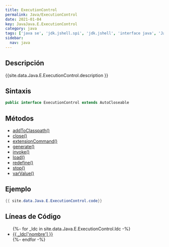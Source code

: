 ```yaml
---
title: ExecutionControl
permalink: Java/ExecutionControl
date: 2021-01-04
key: JavaJava.E.ExecutionControl
category: java
tags: ['java se', 'jdk.jshell.spi', 'jdk.jshell', 'interface java', 'Java 9']
sidebar: 
  nav: java
---
```


## Descripción
{{site.data.Java.E.ExecutionControl.description }}

## Sintaxis
~~~java
public interface ExecutionControl extends AutoCloseable
~~~

## Métodos
* [addToClasspath()](/Java/ExecutionControl/addToClasspath)
* [close()](/Java/ExecutionControl/close)
* [extensionCommand()](/Java/ExecutionControl/extensionCommand)
* [generate()](/Java/ExecutionControl/generate)
* [invoke()](/Java/ExecutionControl/invoke)
* [load()](/Java/ExecutionControl/load)
* [redefine()](/Java/ExecutionControl/redefine)
* [stop()](/Java/ExecutionControl/stop)
* [varValue()](/Java/ExecutionControl/varValue)

## Ejemplo
~~~java
{{ site.data.Java.E.ExecutionControl.code}}
~~~

## Líneas de Código
<ul>
{%- for _ldc in site.data.Java.E.ExecutionControl.ldc -%}
   <li>
       <a href="{{_ldc['url'] }}">{{ _ldc['nombre'] }}</a>
   </li>
{%- endfor -%}
</ul>
